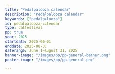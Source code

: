 ```yaml
---
title: "Pedalpalooza calendar"
description: "Pedalpalooza calendar"
keywords: ["pedalpalooza"]
id: pedalpalooza-calendar
type: calfestival
pp: true
year: 2025
startdate: 2025-06-01
enddate: 2025-08-31
daterange: June 1–August 31, 2025
banner-image: "/images/pp/pp-general-banner.png"
poster-image: "/images/pp/pp-general.png"

---
```

